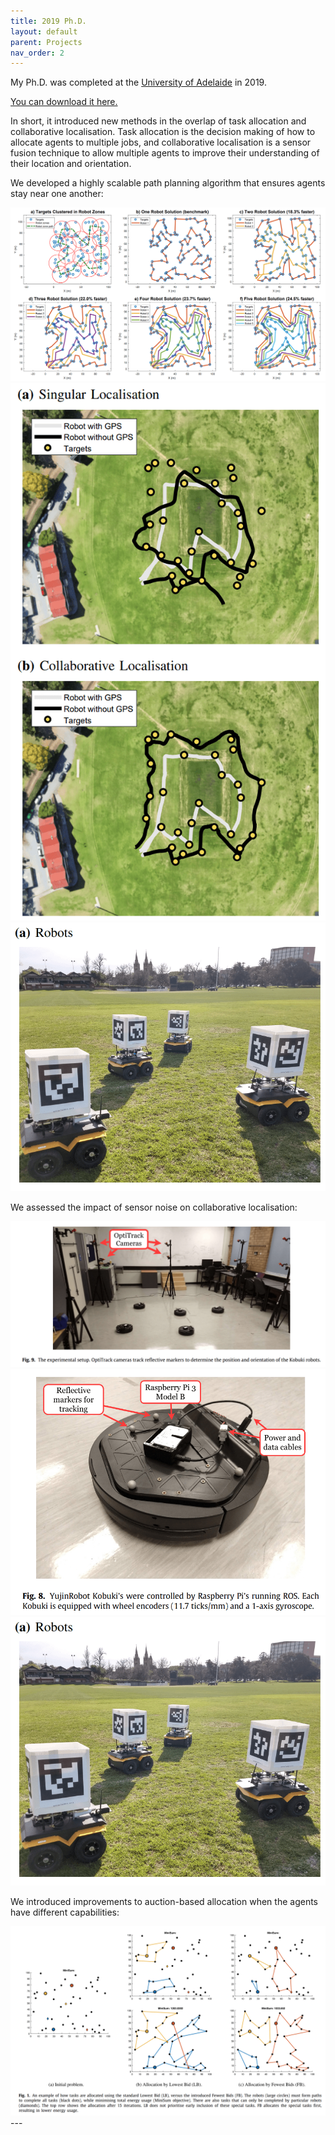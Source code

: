 ```yaml
---
title: 2019 Ph.D.
layout: default
parent: Projects
nav_order: 2
---
```


<link rel="stylesheet" href="../css/images.css">

My Ph.D. was completed at the [University of Adelaide] in 2019.

<a href="../pdf/phd.pdf" download="nick-sullivan">You can download it here.</a>

In short, it introduced new methods in the overlap of task allocation and collaborative localisation. Task allocation is the decision making of how to allocate agents to multiple jobs, and collaborative localisation is a sensor fusion technique to allow multiple agents to improve their understanding of their location and orientation.

We developed a highly scalable path planning algorithm that ensures agents stay near one another:

<div class="gallery">
    <img src="../assets/images/phd01.png"/>
    <img src="../assets/images/phd02.png"/>
    <img src="../assets/images/phd03.png"/>
</div>

We assessed the impact of sensor noise on collaborative localisation:

<div class="gallery">
    <img src="../assets/images/phd04.png"/>
    <img src="../assets/images/phd05.png"/>
    <img src="../assets/images/phd03.png"/>
</div>

We introduced improvements to auction-based allocation when the agents have different capabilities:

<div class="gallery">
    <img src="../assets/images/phd06.png"/>
</div>
---

[University of Adelaide]: https://digital.library.adelaide.edu.au/dspace/handle/2440/120578
